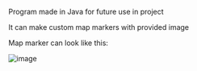Program made in Java for future use in project

It can make custom map markers with provided image 

Map marker can look like this:

![image](https://github.com/LukaszKrolicki/CustomMarkerMaker/assets/54467678/2fa0e57e-97a2-4619-808f-144cffd4c578)
